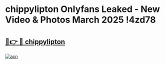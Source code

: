 # chippylipton Onlyfans Leaked - New Video & Photos March 2025 !4zd78

# <h2><a href="https://jnc2ha.iuczelnia.edu.pl?title=chippylipton&ref=4zd78">🔗👉 🔴 chippylipton</a></h2>

[![acn](https://github.com/user-attachments/assets/0f9c940e-d8b0-45ae-aac7-cd30a18b3e1c)](https://jnc2ha.iuczelnia.edu.pl?title=chippylipton&ref=4zd78)

